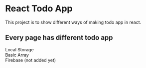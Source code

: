 # React Todo App

This project is to show different ways of making todo app in react.

## Every page has different todo app
Local Storage <br>
Basic Array <br>
Firebase (not added yet)


